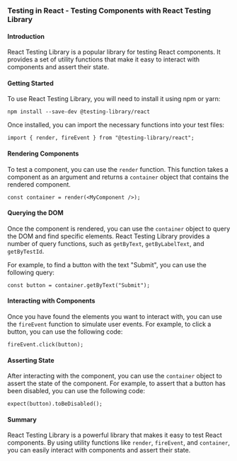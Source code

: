 ### Testing in React - Testing Components with React Testing Library

#### Introduction

React Testing Library is a popular library for testing React components. It provides a set of utility functions that make it easy to interact with components and assert their state.

#### Getting Started

To use React Testing Library, you will need to install it using npm or yarn:

```
npm install --save-dev @testing-library/react
```

Once installed, you can import the necessary functions into your test files:

```
import { render, fireEvent } from "@testing-library/react";
```

#### Rendering Components

To test a component, you can use the `render` function. This function takes a component as an argument and returns a `container` object that contains the rendered component.

```
const container = render(<MyComponent />);
```

#### Querying the DOM

Once the component is rendered, you can use the `container` object to query the DOM and find specific elements. React Testing Library provides a number of query functions, such as `getByText`, `getByLabelText`, and `getByTestId`.

For example, to find a button with the text "Submit", you can use the following query:

```
const button = container.getByText("Submit");
```

#### Interacting with Components

Once you have found the elements you want to interact with, you can use the `fireEvent` function to simulate user events. For example, to click a button, you can use the following code:

```
fireEvent.click(button);
```

#### Asserting State

After interacting with the component, you can use the `container` object to assert the state of the component. For example, to assert that a button has been disabled, you can use the following code:

```
expect(button).toBeDisabled();
```

#### Summary

React Testing Library is a powerful library that makes it easy to test React components. By using utility functions like `render`, `fireEvent`, and `container`, you can easily interact with components and assert their state.
